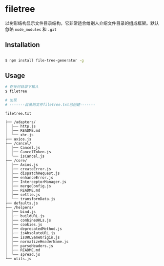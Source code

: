 # filetree
 
以树形结构显示文件目录结构，它非常适合给别人介绍文件目录的组成框架。默认忽略 `node_modules` 和 `.git`

## Installation

```bash

$ npm install file-tree-generator -g
```

## Usage

```bash
# 在任何目录下输入
$ filetree

# 出现
# -------目录树文件filetree.txt已创建-------
```
`filetree.txt`
```
├── /adapters/
│  ├── http.js
│  ├── README.md
│  └── xhr.js
├── axios.js
├── /cancel/
│  ├── Cancel.js
│  ├── CancelToken.js
│  └── isCancel.js
├── /core/
│  ├── Axios.js
│  ├── createError.js
│  ├── dispatchRequest.js
│  ├── enhanceError.js
│  ├── InterceptorManager.js
│  ├── mergeConfig.js
│  ├── README.md
│  ├── settle.js
│  └── transformData.js
├── defaults.js
├── /helpers/
│  ├── bind.js
│  ├── buildURL.js
│  ├── combineURLs.js
│  ├── cookies.js
│  ├── deprecatedMethod.js
│  ├── isAbsoluteURL.js
│  ├── isURLSameOrigin.js
│  ├── normalizeHeaderName.js
│  ├── parseHeaders.js
│  ├── README.md
│  └── spread.js
└── utils.js
```

